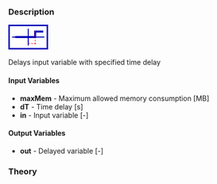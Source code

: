 ### Description
![SignalVariableTimeDelay picture](SignalVariableTimeDelay.svg)

Delays input variable with specified time delay

#### Input Variables
* **maxMem** - Maximum allowed memory consumption [MB]
* **dT** - Time delay [s]
* **in** - Input variable [-]

#### Output Variables
* **out** - Delayed variable [-]

### Theory
<!---EQUATION out(t) = in(t - dT)--->

